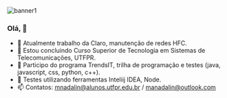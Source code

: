 ![banner1](https://github.com/MauroNadalin/MauroNadalin/assets/169415207/04e27103-0ec0-4acd-95c6-2abf60555e7f)




### Olá, 👋

- 🔭 Atualmente trabalho da Claro, manutenção de redes HFC.
- 🌱 Estou concluindo Curso Superior de Tecnologia em Sistemas de Telecomunicações, UTFPR.
- 🌱 Participo do programa TrendsIT, trilha de programação e testes (java, javascript, css, python, c++).
- 🌱 Testes utilizando ferramentas Inteliij IDEA, Node.
- 📫 Contatos: mnadalin@alunos.utfpr.edu.br / manadalin@outlook.com


